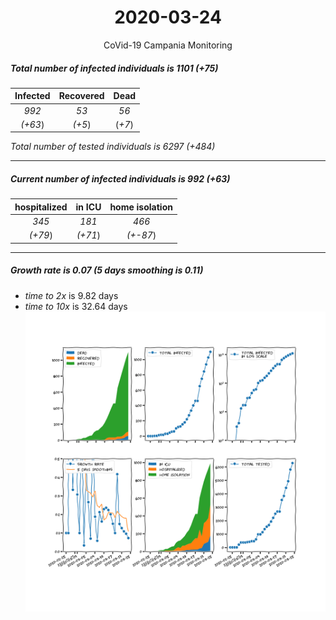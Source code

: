 <div align='center'>

# 2020-03-24
CoVid-19 Campania Monitoring
</div>

##### Total number of infected individuals is 1101 (+75)
Infected | Recovered | Dead
:---: | :---: | :---:
*992* | *53* | *56*
*(+63*) | *(+5*) | (*+7*)

*Total number of tested individuals is 6297 (+484)*
***
##### Current number of infected individuals is 992 (+63)
hospitalized | in ICU | home isolation
:---: | :---: | :---:
*345* |*181* |*466*
*(+79*) |*(+71*) |*(+-87*)
***
##### Growth rate is 0.07 (5 days smoothing is 0.11)
- *time to 2x* is 9.82 days
- *time to 10x* is 32.64 days
![stats][stats]

[stats]: stats_Campania.png
